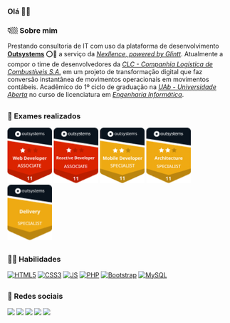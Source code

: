 ### Olá 👋🏼

<h3>👇🏼 Sobre mim</h3>
Prestando consultoria de IT com uso da plataforma de desenvolvimento <a href="https://www.outsystems.com/pt-br/platform/" target="_blank"><strong>Outsystems</strong></a> ⭕🚀 a serviço da <a href="https://www.nexllence.com/pt/sobre" target="_blank"><i>Nexllence, powered by Glintt</i></a>. Atualmente a compor o time de desenvolvedores da <a href="http://www.clc.pt/clc/" target="_blank"><i>CLC - Companhia Logística de Combustíveis S.A.</i></a> em um projeto de transformação digital que faz conversão instantânea de movimentos operacionais em movimentos contábeis. Acadêmico do 1º ciclo de graduação na <a href="https://portal.uab.pt/auab/" target="_blank"><i>UAb - Universidade Aberta</i></a> no curso de licenciatura em <a href="https://www2.uab.pt/guiainformativo/detailcursos.php?curso=100" target="_blank"><i>Engenharia Informática</i></a>.

##
<h3>🏅 Exames realizados </h3>
<div> 
  <a href="https://www.outsystems.com/profile/h2dvwgcjbl/learn" target="_blank"><img aling="center" height="125" width="100" src="os-associate-traditional-web.png"></a>
  <a href="https://www.outsystems.com/profile/h2dvwgcjbl/learn" target="_blank"><img aling="center" height="125" width="100" src="os-associate-reactive.png"></a>
  <a href="https://www.outsystems.com/profile/h2dvwgcjbl/learn" target="_blank"><img aling="center" height="125" width="100" src="os-specialist-mobile.png"></a>
  <a href="https://www.outsystems.com/profile/h2dvwgcjbl/learn" target="_blank"><img aling="center" height="125" width="100" src="os-specialist-architecture.png"></a>
  <a href="https://www.outsystems.com/profile/h2dvwgcjbl/learn" target="_blank"><img aling="center" height="125" width="100" src="os-specialist-delivery.png"></a> 
</div>

##
<h3>👨‍💻 Habilidades </h3>
<div style="display: inline_block">
  <a href="https://html.spec.whatwg.org/multipage/" target="_blank"><img aling="center" alt="HTML5" src="https://img.shields.io/badge/HTML5-E34F26?style=for-the-badge&logo=html5&logoColor=white"/></a>
  <a href="https://www.w3.org/TR/css3-roadmap/" target="_blank"><img aling="center" alt="CSS3"      src="https://img.shields.io/badge/CSS3-1572B6?style=for-the-badge&logo=css3&logoColor=white"/></a>
  <a href="https://developer.mozilla.org/pt-BR/docs/Web/JavaScript/About_JavaScript" target="_blank"><img aling="center" alt="JS"        src="https://img.shields.io/badge/JavaScript-F7DF1E?style=for-the-badge&logo=javascript&logoColor=black"/></a>
  <a href="https://www.php.net/manual/pt_BR/intro-whatis.php" target="_blank"><img aling="center" alt="PHP"       src="https://img.shields.io/badge/PHP-777BB4?style=for-the-badge&logo=php&logoColor=white"/></a>
  <a href="https://getbootstrap.com/docs/5.1/getting-started/introduction/" target="_blank"><img aling="center" alt="Bootstrap" src="https://img.shields.io/badge/Bootstrap-563D7C?style=for-the-badge&logo=bootstrap&logoColor=white"/></a>
  <a href="https://dev.mysql.com/doc/refman/8.0/en/what-is-mysql.html" target="_blank"><img aling="center" alt="MySQL"     src="https://img.shields.io/badge/MySQL-00000F?style=for-the-badge&logo=mysql&logoColor=white"/></a>
</div>

##
<h3>🔗 Redes sociais</h3>
<div> 
  <a href="https://www.facebook.com/jhonatanomelo" target="_blank"><img src="https://img.shields.io/badge/Facebook-1877F2?style=for-the-badge&logo=facebook&logoColor=white" target="_blank"></a>
  <a href="https://instagram.com/jhonatanomelo" target="_blank"><img src="https://img.shields.io/badge/-Instagram-%23E4405F?style=for-the-badge&logo=instagram&logoColor=white" target="_blank"></a>
  <a href="https://www.tiktok.com/@jhonatanomelo?" target="_blank"><img src="https://img.shields.io/badge/TikTok-000000?style=for-the-badge&logo=tiktok&logoColor=white target="_blank"></a>
  <a href="https://twitter.com/jhonatanomelo" target="_blank"><img src="https://img.shields.io/badge/Twitter-1DA1F2?style=for-the-badge&logo=twitter&logoColor=white" target="_blank"></a> 
  <a href="https://www.linkedin.com/in/jhonatanomelo" target="_blank"><img src="https://img.shields.io/badge/-LinkedIn-%230077B5?style=for-the-badge&logo=linkedin&logoColor=white" target="_blank"></a> 
</div>
